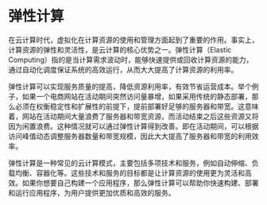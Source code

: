# 弹性计算
在云计算时代，虚拟化在计算资源的使用和管理方面起到了重要的作用。事实上，计算资源的弹性和灵活性，是云计算的核心优势之一。弹性计算（Elastic Computing）指的是当计算需求波动时，能够快速提供或回收计算资源的能力，通过自动化调度保证系统的高效运行，从而大大提高了计算资源的利用率。

弹性计算可以实现服务质量的提高，降低资源利用率，有效节省运营成本。举个例子，如果一个电商网站在活动期间突然访问量暴增，如果采用传统的静态部署，那么必须在权衡稳定性和扩展性的前提下，提前部署好足够的服务器和带宽。这意味着，网站在活动期间大量浪费了服务器和带宽资源，而活动结束之后这些资源又将因为闲置浪费。这种情况就可以通过弹性计算得到改善。即在活动期间，可以根据访问峰值动态调整服务器数量和带宽规模，因此大大提高了服务器和带宽的利用效率。

弹性计算是一种常见的云计算模式，主要包括多项技术和服务，例如自动伸缩、负载均衡、容器化等。这些技术和服务的目标都是让计算资源的使用更为灵活和高效。如果你想要自己构建一个应用程序，那么弹性计算可以帮助你快速构建、部署和运行应用程序，为用户提供更加优质和高效的服务。